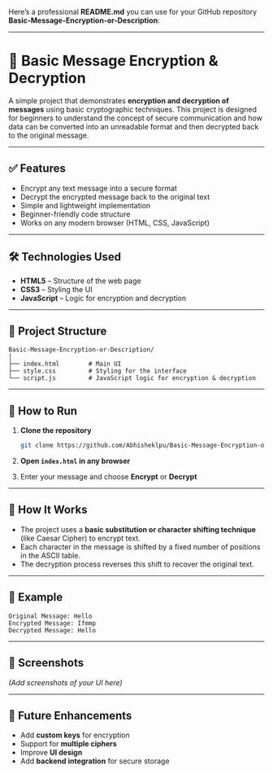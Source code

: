 Here’s a professional **README.md** you can use for your GitHub repository **Basic-Message-Encryption-or-Description**:

---

# 🔐 Basic Message Encryption & Decryption

A simple project that demonstrates **encryption and decryption of messages** using basic cryptographic techniques. This project is designed for beginners to understand the concept of secure communication and how data can be converted into an unreadable format and then decrypted back to the original message.

---

## ✅ Features

* Encrypt any text message into a secure format
* Decrypt the encrypted message back to the original text
* Simple and lightweight implementation
* Beginner-friendly code structure
* Works on any modern browser (HTML, CSS, JavaScript)

---

## 🛠️ Technologies Used

* **HTML5** – Structure of the web page
* **CSS3** – Styling the UI
* **JavaScript** – Logic for encryption and decryption

---

## 📂 Project Structure

```
Basic-Message-Encryption-or-Description/
│
├── index.html        # Main UI
├── style.css         # Styling for the interface
└── script.js         # JavaScript logic for encryption & decryption
```

---

## 🚀 How to Run

1. **Clone the repository**

   ```bash
   git clone https://github.com/Abhisheklpu/Basic-Message-Encryption-or-Description.git
   ```
2. **Open `index.html` in any browser**
3. Enter your message and choose **Encrypt** or **Decrypt**

---

## 🧩 How It Works

* The project uses a **basic substitution or character shifting technique** (like Caesar Cipher) to encrypt text.
* Each character in the message is shifted by a fixed number of positions in the ASCII table.
* The decryption process reverses this shift to recover the original text.

---

## 🎯 Example

```
Original Message: Hello
Encrypted Message: Ifmmp
Decrypted Message: Hello
```

---

## 📸 Screenshots

*(Add screenshots of your UI here)*

---

## 📌 Future Enhancements

* Add **custom keys** for encryption
* Support for **multiple ciphers**
* Improve **UI design**
* Add **backend integration** for secure storage

